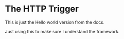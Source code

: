 # The HTTP Trigger

This is just the Hello world version from the docs. 

Just using this to make sure I understand the framework. 
